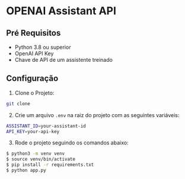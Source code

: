 # OPENAI Assistant API

## Pré Requisitos
- Python 3.8 ou superior
- OpenAI API Key
- Chave de API de um assistente treinado

## Configuração

1. Clone o Projeto:
```bash
git clone
```

2. Crie um arquivo `.env` na raiz do projeto com as seguintes variáveis:
```bash
ASSISTANT_ID=your-assistant-id
API_KEY=your-api-key
```

3. Rode o projeto seguindo os comandos abaixo:
```bash
$ python3 -m venv venv
$ source venv/bin/activate
$ pip install -r requirements.txt
$ python app.py
```